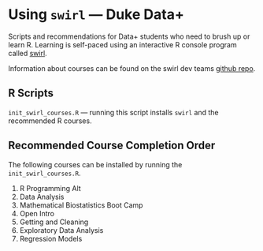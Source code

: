 # Using `swirl` — Duke Data+

Scripts and recommendations for Data+ students who need to brush up or learn R. Learning is self-paced using an interactive R console program called [swirl](http://swirlstats.com/). 

Information about courses can be found on the swirl dev teams [github repo](https://github.com/swirldev/swirl_courses#swirl-courses).

## R Scripts

`init_swirl_courses.R` — running this script installs `swirl` and the recommended R courses.

## Recommended Course Completion Order

The following courses can be installed by running the `init_swirl_courses.R`.

1. R Programming Alt
2. Data Analysis
3. Mathematical Biostatistics Boot Camp
4. Open Intro
6. Getting and Cleaning
7. Exploratory Data Analysis
5. Regression Models


